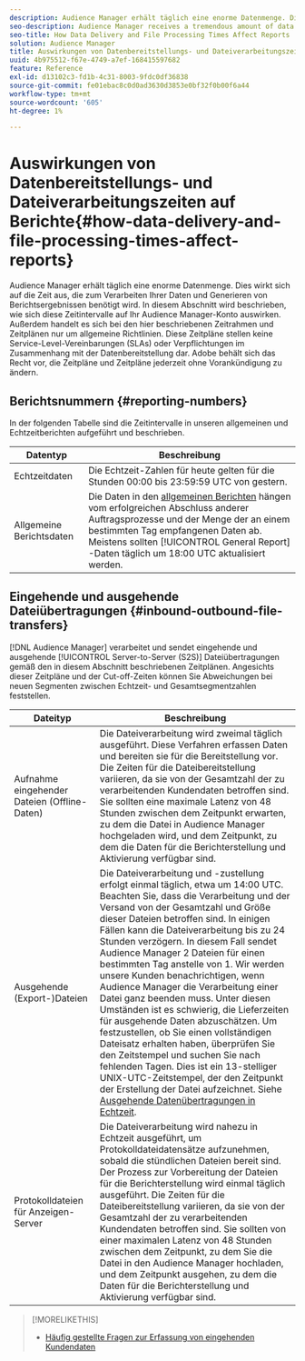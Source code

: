 ```yaml
---
description: Audience Manager erhält täglich eine enorme Datenmenge. Dies wirkt sich auf die Zeit aus, die zum Verarbeiten Ihrer Daten und Generieren von Berichtsergebnissen benötigt wird. In diesem Abschnitt wird beschrieben, wie sich diese Zeitintervalle auf Ihr Audience Manager-Konto auswirken. Außerdem handelt es sich bei den hier beschriebenen Zeitrahmen und Zeitplänen nur um allgemeine Richtlinien. Diese Zeitpläne stellen keine Service-Level-Vereinbarungen (SLAs) oder Verpflichtungen im Zusammenhang mit der Datenbereitstellung dar. Adobe behält sich das Recht vor, die Zeitpläne und Zeitpläne jederzeit ohne Vorankündigung zu ändern.
seo-description: Audience Manager receives a tremendous amount of data every day. This affects the amount of time it takes to process your data and generate report results. The content in this section describes how these time intervals affect your Audience Manager account. Also, the time frames and schedules described here are general guidelines only. These schedules do not constitute Service-Level Agreements (SLAs) or commitments related to data delivery. Adobe reserves the right to change the time frames and schedules at any time without notice.
seo-title: How Data Delivery and File Processing Times Affect Reports
solution: Audience Manager
title: Auswirkungen von Datenbereitstellungs- und Dateiverarbeitungszeiten auf Berichte
uuid: 4b975512-f67e-4749-a7ef-168415597682
feature: Reference
exl-id: d13102c3-fd1b-4c31-8003-9fdc0df36838
source-git-commit: fe01ebac8c0d0ad3630d3853e0bf32f0b00f6a44
workflow-type: tm+mt
source-wordcount: '605'
ht-degree: 1%

---
```


# Auswirkungen von Datenbereitstellungs- und Dateiverarbeitungszeiten auf Berichte{#how-data-delivery-and-file-processing-times-affect-reports}

Audience Manager erhält täglich eine enorme Datenmenge. Dies wirkt sich auf die Zeit aus, die zum Verarbeiten Ihrer Daten und Generieren von Berichtsergebnissen benötigt wird. In diesem Abschnitt wird beschrieben, wie sich diese Zeitintervalle auf Ihr Audience Manager-Konto auswirken. Außerdem handelt es sich bei den hier beschriebenen Zeitrahmen und Zeitplänen nur um allgemeine Richtlinien. Diese Zeitpläne stellen keine Service-Level-Vereinbarungen (SLAs) oder Verpflichtungen im Zusammenhang mit der Datenbereitstellung dar. Adobe behält sich das Recht vor, die Zeitpläne und Zeitpläne jederzeit ohne Vorankündigung zu ändern.

## Berichtsnummern {#reporting-numbers}

<!-- 

c_reporting_file_transfer_timeframe.xml

 -->

In der folgenden Tabelle sind die Zeitintervalle in unseren allgemeinen und Echtzeitberichten aufgeführt und beschrieben.


| Datentyp | Beschreibung |
|---|---|
| Echtzeitdaten | Die Echtzeit-Zahlen für heute gelten für die Stunden 00:00 bis 23:59:59 UTC von gestern. |
| Allgemeine Berichtsdaten | Die Daten in den [allgemeinen Berichten](../reporting/general-reports.md#general-reports-overview) hängen vom erfolgreichen Abschluss anderer Auftragsprozesse und der Menge der an einem bestimmten Tag empfangenen Daten ab. Meistens sollten [!UICONTROL General Report] -Daten täglich um 18:00 UTC aktualisiert werden. |

## Eingehende und ausgehende Dateiübertragungen {#inbound-outbound-file-transfers}

[!DNL Audience Manager] verarbeitet und sendet eingehende und ausgehende [!UICONTROL Server-to-Server (S2S)] Dateiübertragungen gemäß den in diesem Abschnitt beschriebenen Zeitplänen. Angesichts dieser Zeitpläne und der Cut-off-Zeiten können Sie Abweichungen bei neuen Segmenten zwischen Echtzeit- und Gesamtsegmentzahlen feststellen.

| Dateityp | Beschreibung |
|---|---|
| Aufnahme eingehender Dateien (Offline-Daten) | Die Dateiverarbeitung wird zweimal täglich ausgeführt. Diese Verfahren erfassen Daten und bereiten sie für die Bereitstellung vor. Die Zeiten für die Dateibereitstellung variieren, da sie von der Gesamtzahl der zu verarbeitenden Kundendaten betroffen sind. Sie sollten eine maximale Latenz von 48 Stunden zwischen dem Zeitpunkt erwarten, zu dem die Datei in Audience Manager hochgeladen wird, und dem Zeitpunkt, zu dem die Daten für die Berichterstellung und Aktivierung verfügbar sind. |
| Ausgehende (Export-)Dateien | Die Dateiverarbeitung und -zustellung erfolgt einmal täglich, etwa um 14:00 UTC. Beachten Sie, dass die Verarbeitung und der Versand von der Gesamtzahl und Größe dieser Dateien betroffen sind. In einigen Fällen kann die Dateiverarbeitung bis zu 24 Stunden verzögern. In diesem Fall sendet Audience Manager 2 Dateien für einen bestimmten Tag anstelle von 1. Wir werden unsere Kunden benachrichtigen, wenn Audience Manager die Verarbeitung einer Datei ganz beenden muss. Unter diesen Umständen ist es schwierig, die Lieferzeiten für ausgehende Daten abzuschätzen. Um festzustellen, ob Sie einen vollständigen Dateisatz erhalten haben, überprüfen Sie den Zeitstempel und suchen Sie nach fehlenden Tagen. Dies ist ein 13-stelliger UNIX-UTC-Zeitstempel, der den Zeitpunkt der Erstellung der Datei aufzeichnet. Siehe [Ausgehende Datenübertragungen in Echtzeit](../integration/receiving-audience-data/real-time-outbound-transfers/real-time-outbound-transfers.md). |
| Protokolldateien für Anzeigen-Server | Die Dateiverarbeitung wird nahezu in Echtzeit ausgeführt, um Protokolldateidatensätze aufzunehmen, sobald die stündlichen Dateien bereit sind. Der Prozess zur Vorbereitung der Dateien für die Berichterstellung wird einmal täglich ausgeführt. Die Zeiten für die Dateibereitstellung variieren, da sie von der Gesamtzahl der zu verarbeitenden Kundendaten betroffen sind. Sie sollten von einer maximalen Latenz von 48 Stunden zwischen dem Zeitpunkt, zu dem Sie die Datei in den Audience Manager hochladen, und dem Zeitpunkt ausgehen, zu dem die Daten für die Berichterstellung und Aktivierung verfügbar sind. |

>[!MORELIKETHIS]
>
>* [Häufig gestellte Fragen zur Erfassung von eingehenden Kundendaten](../faq/faq-inbound-data-ingestion.md)
